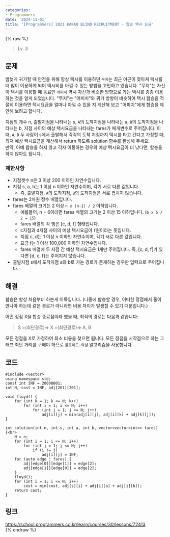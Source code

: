 ```yaml
---
categories:
- Programmers
date: '2024-11-01'
title: '[Programmers] 2021 KAKAO BLIND RECRUITMENT - 합승 택시 요금'
---
```


{% raw %}
> Lv. 3<br>

## 문제
밤늦게 귀가할 때 안전을 위해 항상 택시를 이용하던 `무지`는 최근 야근이 잦아져 택시를 더 많이 이용하게 되어 택시비를 아낄 수 있는 방법을 고민하고 있습니다. "무지"는 자신이 택시를 이용할 때 동료인 `어피치` 역시 자신과 비슷한 방향으로 가는 택시를 종종 이용하는 것을 알게 되었습니다. "무지"는 "어피치"와 귀가 방향이 비슷하여 택시 합승을 적절히 이용하면 택시요금을 얼마나 아낄 수 있을 지 계산해 보고 "어피치"에게 합승을 제안해 보려고 합니다.

지점의 개수 n, 출발지점을 나타내는 s,  `A`의 도착지점을 나타내는 a,  `B`의 도착지점을 나타내는 b, 지점 사이의 예상 택시요금을 나타내는 fares가 매개변수로 주어집니다. 이때,  `A`,  `B`  두 사람이 s에서 출발해서 각각의 도착 지점까지 택시를 타고 간다고 가정할 때, 최저 예상 택시요금을 계산해서 return 하도록 solution 함수를 완성해 주세요.  
만약, 아예 합승을 하지 않고 각자 이동하는 경우의 예상 택시요금이 더 낮다면, 합승을 하지 않아도 됩니다.

### 제한사항
-   지점갯수 n은 3 이상 200 이하인 자연수입니다.
-   지점 s, a, b는 1 이상 n 이하인 자연수이며, 각기 서로 다른 값입니다.
    -   즉, 출발지점,  `A`의 도착지점,  `B`의 도착지점은 서로 겹치지 않습니다.
-   fares는 2차원 정수 배열입니다.
-   fares 배열의 크기는 2 이상  `n x (n-1) / 2`  이하입니다.
    -   예를들어, n = 6이라면 fares 배열의 크기는 2 이상 15 이하입니다. (`6 x 5 / 2 = 15`)
    -   fares 배열의 각 행은 [c, d, f] 형태입니다.
    -   c지점과 d지점 사이의 예상 택시요금이  `f`원이라는 뜻입니다.
    -   지점 c, d는 1 이상 n 이하인 자연수이며, 각기 서로 다른 값입니다.
    -   요금 f는 1 이상 100,000 이하인 자연수입니다.
    -   fares 배열에 두 지점 간 예상 택시요금은 1개만 주어집니다. 즉, [c, d, f]가 있다면 [d, c, f]는 주어지지 않습니다.
-   출발지점 s에서 도착지점 a와 b로 가는 경로가 존재하는 경우만 입력으로 주어집니다.

## 해결
합승은 항상 처음부터 하는게 이득입니다. (나중에 합승할 경우, 어떠한 정점에서 둘이 만나야 하는데 같은 경로가 아니라면 비용 차이가 발생할 수 있기 때문입니다.)

어떤 정점 X을 합승 종료점이라 했을 때, 최적의 경로는 다음과 같습니다:

> S =(최단경로)=> X =(최단경로)=> A, B<br>

모든 정점을 X로 가정하여 최소 비용을 찾으면 됩니다. 모든 정점을 시작점으로 하는 그래프 최단 거리를 구해야 하므로 `플로이드-와샬` 알고리즘을 사용합니다.

## 코드
```
#include <vector>
using namespace std;
const int INF = 20000001;
int N, cost = INF, adj[201][201];

void floyd() {
    for (int k = 1; k <= N; k++)
        for (int i = 1; i <= N; i++)
            for (int j = 1; j <= N; j++)
                adj[i][j] = min(adj[i][j], adj[i][k] + adj[k][j]);
}

int solution(int n, int s, int a, int b, vector<vector<int>> fares) {<br>
    N = n;
    for (int i = 1; i <= N; i++)
        for (int j = 1; j <= N; j++)
            if (i != j)
                adj[i][j] = INF;
    for (auto edge : fares) {
        adj[edge[0]][edge[1]] = edge[2];
        adj[edge[1]][edge[0]] = edge[2];
    }
    floyd();
    for (int i = 1; i <= N; i++)
        cost = min(cost, adj[s][i] + adj[i][a] + adj[i][b]);
    return cost;
}
```

## 링크
https://school.programmers.co.kr/learn/courses/30/lessons/72413<br>
{% endraw %}